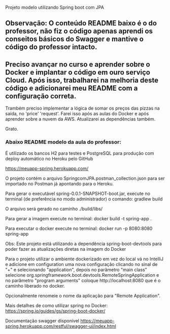Projeto modelo utilizando Spring boot com JPA

## Observação: O conteúdo README baixo é o do professor, não fiz o código apenas aprendi os conseitos básicos do Swagger e mantive o código do professor intacto. </br>
## Preciso avançar no curso e aprender sobre o Docker e implantar o código em ouro serviço Cloud. Após isso, trabalharei na melhoria deste código e adicionarei meu README com a configuração correta.

Trambém preciso implementar a lógica de somar os preços das pizzas na saída, no 'price' 'request'.
Farei isso após as aulas do Docker e após aprender sobre a nuvem da AWS.
Atualizarei as dependências também.

Grato.

### Abaixo README modelo da aula do professor:

É utilizado os bancos H2 para testes e PostgreSQL para produção com deploy automático no Heroku pelo GitHub

https://meuapp-spring.herokuapp.com/

O projeto contém o arquivo SpringcomJPA.postman_collection.json para ser importado no Postman já apontando para o Heroku.

Para gerar o executável spring-0.0.1-SNAPSHOT-boot.jar, execute no terminal (de preferência no modo administrador) o comando: gradlew build

O arquivo será gerado no caminho ./build/libs/

Para gerar a imagem execute no terminal: docker build -t spring-app .

Para executar o docker execute no terminal: docker run -p 8080:8080 spring-app

Obs: Este projeto está utilizando a dependência spring-boot-devtools para poder fazer as atualizações diretas na imagem do Docker

Para o projeto utilizar o ambiente dockerizado em vez do local vá no IntelliJ e adicione em configuration uma nova configuração 
clicando no sinal de "+" e selecionando "application", depois no parâmetro "main class" selecione 
org.springframework.boot.devtools.RemoteSpringApplication e no parâmetro "program arguments" 
coloque http://localhost:8080 que é o caminho liberado no docker.

Opcionalmente renomeie o nome da aplicação para "Remote Application".

Mais detalhes de como utilizar spring no Docker: https://spring.io/guides/gs/spring-boot-docker/

Documentação swagger disponível https://meuapp-spring.herokuapp.com/restful/swagger-ui/index.html
